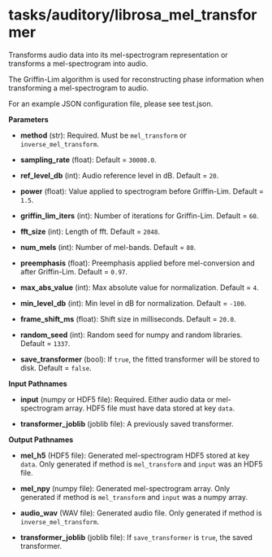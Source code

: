 # tasks/auditory/librosa_mel_transformer

Transforms audio data into its mel-spectrogram representation or transforms a mel-spectrogram into audio.

The Griffin-Lim algorithm is used for reconstructing phase information when transforming a mel-spectrogram to audio.

For an example JSON configuration file, please see test.json.

__Parameters__

* **method** (str): Required. Must be ```mel_transform``` or ```inverse_mel_transform```.

* **sampling_rate** (float): Default = ```30000.0```.

* **ref_level_db** (int): Audio reference level in dB. Default = ```20```.

* **power** (float): Value applied to spectrogram before Griffin-Lim. Default = ```1.5```.

* **griffin_lim_iters** (int): Number of iterations for Griffin-Lim. Default = ```60```.

* **fft_size** (int): Length of fft. Default = ```2048```.

* **num_mels** (int): Number of mel-bands. Default = ```80```.

* **preemphasis** (float): Preemphasis applied before mel-conversion and after Griffin-Lim. Default = ```0.97```.

* **max_abs_value** (int): Max absolute value for normalization. Default = ```4```.

* **min_level_db** (int): Min level in dB for normalization. Default = ```-100```.

* **frame_shift_ms** (float): Shift size in milliseconds. Default = ```20.0```.

* **random_seed** (int): Random seed for numpy and random libraries. Default = ```1337```.

* **save_transformer** (bool): If ```true```, the fitted transformer will be stored to disk. Default = ```false```.

__Input Pathnames__

* **input** (numpy or HDF5 file): Required. Either audio data or mel-spectrogram array. HDF5 file must have data stored at key ```data```.

* **transformer_joblib** (joblib file): A previously saved transformer.

__Output Pathnames__

* **mel_h5** (HDF5 file): Generated mel-spectrogram HDF5 stored at key ```data```. Only generated if method is 
```mel_transform``` and ```input``` was an HDF5 file.

* **mel_npy** (numpy file): Generated mel-spectrogram array. Only generated if method is ```mel_transform``` and 
```input``` was a numpy array.

* **audio_wav** (WAV file): Generated audio file. Only generated if method is ```inverse_mel_transform```.

* **transformer_joblib** (joblib file): If ```save_transformer``` is ```true```, the saved transformer.
